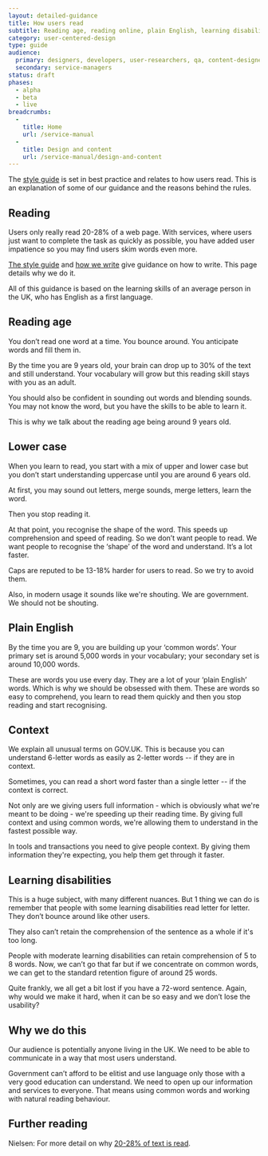 ```yaml
---
layout: detailed-guidance
title: How users read
subtitle: Reading age, reading online, plain English, learning disabilities
category: user-centered-design
type: guide
audience:
  primary: designers, developers, user-researchers, qa, content-designers
  secondary: service-managers
status: draft
phases:
  - alpha
  - beta
  - live
breadcrumbs:
  -
    title: Home
    url: /service-manual
  -
    title: Design and content
    url: /service-manual/design-and-content
---
```


The [style guide](https://www.gov.uk/designprinciples/styleguide) is set in best practice and relates to how users read. This is an explanation of some of our guidance and the reasons behind the rules.

## Reading

Users only really read 20-28% of a web page. With services, where users just want to complete the task as quickly as possible, you have added user impatience so you may find users skim words even more.

[The style guide](https://www.gov.uk/designprinciples/styleguide) and [how we write](/service-manual/user-centered-design/writing-government-services.html) give guidance on how to write. This page details why we do it.

All of this guidance is based on the learning skills of an average person in the UK, who has English as a first language.

## Reading age
You don’t read one word at a time. You bounce around. You anticipate words and fill them in.

By the time you are 9 years old, your brain can drop up to 30% of the text and still understand. Your vocabulary will grow but this reading skill stays with you as an adult.

You should also be confident in sounding out words and blending sounds. You may not know the word, but you have the skills to be able to learn it.

This is why we talk about the reading age being around 9 years old.

## Lower case
When you learn to read, you start with a mix of upper and lower case but you don’t start understanding uppercase until you are around 6 years old.

At first, you may sound out letters, merge sounds, merge letters, learn the word.

Then you stop reading it.

At that point, you recognise the shape of the word. This speeds up comprehension and speed of reading. So we don’t want people to read. We want people to recognise the ‘shape’ of the word and understand. It’s a lot faster.

Caps are reputed to be 13-18% harder for users to read. So we try to avoid them.

Also, in modern usage it sounds like we're shouting. We are government. We should not be shouting.

## Plain English
By the time you are 9, you are building up your ‘common words’. Your primary set is around 5,000 words in your vocabulary; your secondary set is around 10,000 words.

These are words you use every day. They are a lot of your ‘plain English’ words. Which is why we should be obsessed with them. These are words so easy to comprehend, you learn to read them quickly and then you stop reading and start recognising.

## Context
We explain all unusual terms on GOV.UK. This is because you can understand 6-letter words as easily as 2-letter words -- if they are in context.

Sometimes, you can read a short word faster than a single letter -- if the context is correct.

Not only are we giving users full information - which is obviously what we're meant to be doing - we're speeding up their reading time. By giving full context and using common words, we're allowing them to understand in the fastest possible way.

In tools and transactions you need to give people context. By giving them information they're expecting, you help them get through it faster.

## Learning disabilities

This is a huge subject, with many different nuances. But 1 thing we can do is remember that people with some learning disabilities read letter for letter. They don’t bounce around like other users.

They also can’t retain the comprehension of the sentence as a whole if it's too long.

People with moderate learning disabilities can retain comprehension of 5 to 8 words. Now, we can’t go that far but if we concentrate on common words, we can get to the standard retention figure of around 25 words.

Quite frankly, we all get a bit lost if you have a 72-word sentence. Again, why would we make it hard, when it can be so easy and we don’t lose the usability?

## Why we do this

Our audience is potentially anyone living in the UK. We need to be able to communicate in a way that most users understand.

Government can’t afford to be elitist and use language only those with a very good education can understand. We need to open up our information and services to everyone. That means using common words and working with natural reading behaviour.

## Further reading

Nielsen: For more detail on why [20-28% of text is read](http://www.useit.com/alertbox/percent-text-read.html).
